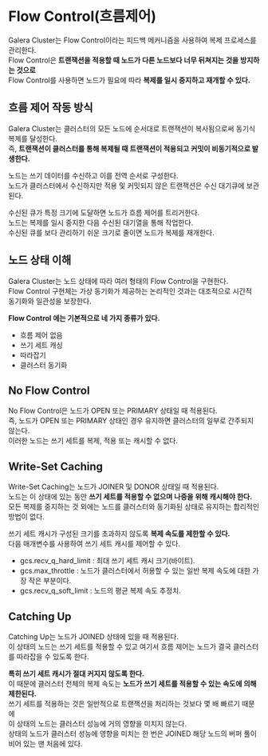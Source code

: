 # Flow Control(흐름제어)   
   
Galera Cluster는 Flow Control이라는 피드백 메커니즘을 사용하여 복제 프로세스를 관리한다.       
Flow Control은 **트랜잭션을 적용할 때 노드가 다른 노드보다 너무 뒤쳐지는 것을 방지하는 것으로**     
Flow Control를 사용하면 노드가 필요에 따라 **복제를 일시 중지하고 재개할 수 있다.**          

## 흐름 제어 작동 방식
   
Galera Cluster는 클러스터의 모든 노드에 순서대로 트랜잭션이 복사됨으로써 동기식 복제를 달성한다.          
즉, **트랜잭션이 클러스터를 통해 복제될 때 트랜잭션이 적용되고 커밋이 비동기적으로 발생한다.**     
          
노드는 쓰기 데이터를 수신하고 이를 전역 순서로 구성한다.     
노드가 클러스터에서 수신하지만 적용 및 커밋되지 않은 트랜잭션은 수신 대기큐에 보관된다.  
      
수신된 큐가 특정 크기에 도달하면 노드가 흐름 제어를 트리거한다.          
노드는 복제를 일시 중지한 다음 수신된 대기열을 통해 작업한다.      
수신된 큐를 보다 관리하기 쉬운 크기로 줄이면 노드가 복제를 재개한다.     
  
## 노드 상태 이해  
        
Galera Cluster는 노드 상태에 따라 여러 형태의 Flow Control을 구현한다.         
Flow Control 구현체는 가상 동기화가 제공하는 논리적인 것과는 대조적으로 시간적 동기화와 일관성을 보장한다.      
         
**Flow Control 에는 기본적으로 네 가지 종류가 있다.**       
* 흐름 제어 없음
* 쓰기 세트 캐싱
* 따라잡기
* 클러스터 동기화

## No Flow Control
       
No Flow Control은 노드가 OPEN 또는 PRIMARY 상태일 때 적용된다.           
즉, 노드가 OPEN 또는 PRIMARY 상태인 경우 유지하면 클러스터의 일부로 간주되지 않는다.         
이러한 노드는 쓰기 세트를 복제, 적용 또는 캐시할 수 없다.      

## Write-Set Caching  
           
Write-Set Caching는 노드가 JOINER 및 DONOR 상태일 때 적용된다.        
노드는 이 상태에 있는 동안 **쓰기 세트를 적용할 수 없으며 나중을 위해 캐시해야 한다.**               
모든 복제를 중지하는 것 외에는 노드를 클러스터와 동기화된 상태로 유지하는 합리적인 방법이 없다.      
     
쓰기 세트 캐시가 구성된 크기를 초과하지 않도록 **복제 속도를 제한할 수 있다.**      
다음 매개변수를 사용하여 쓰기 세트 캐시를 제어할 수 있다.     
  
* gcs.recv_q_hard_limit : 최대 쓰기 세트 캐시 크기(바이트).
* gcs.max_throttle : 노드가 클러스터에서 허용할 수 있는 일반 복제 속도에 대한 가장 작은 부분이다.
* gcs.recv_q_soft_limit : 노드의 평균 복제 속도 추정치.
  
## Catching Up
           
Catching Up는 노드가 JOINED 상태에 있을 때 적용된다.       
이 상태의 노드는 쓰기 세트를 적용할 수 있고 여기서 흐름 제어는 노드가 결국 클러스터를 따라잡을 수 있도록 한다.        
            
**특히 쓰기 세트 캐시가 절대 커지지 않도록 한다.**                 
이 때문에 클러스터 전체의 복제 속도는 **노드가 쓰기 세트를 적용할 수 있는 속도에 의해 제한된다.**            
쓰기 세트를 적용하는 것은 일반적으로 트랜잭션을 처리하는 것보다 몇 배 빠르기 때문에     
이 상태의 노드는 클러스터 성능에 거의 영향을 미치지 않는다.         
상태의 노드가 클러스터 성능에 영향을 미치는 한 번은 JOINED 해당 노드의 버퍼 풀이 비어 있는 맨 처음에 있다.     
